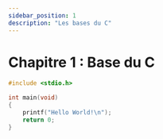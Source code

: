 ```yaml
---
sidebar_position: 1
description: "Les bases du C"
---
```


# Chapitre 1 : Base du C

```c
#include <stdio.h>

int main(void)
{
    printf("Hello World!\n");
    return 0;
}
```